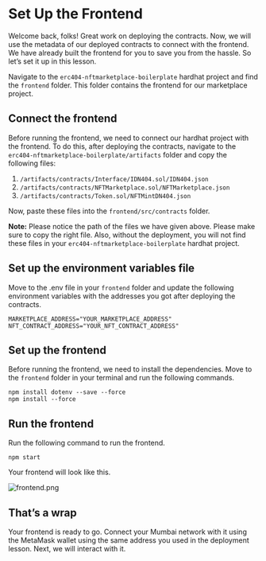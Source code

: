 # Set Up the Frontend

Welcome back, folks! Great work on deploying the contracts. Now, we will use the metadata of our deployed contracts to connect with the frontend. We have already built the frontend for you to save you from the hassle. So let’s set it up in this lesson.

Navigate to the `erc404-nftmarketplace-boilerplate` hardhat project and find the `frontend` folder. This folder contains the frontend for our marketplace project. 

## Connect the frontend

Before running the frontend, we need to connect our hardhat project with the frontend. To do this, after deploying the contracts, navigate to the `erc404-nftmarketplace-boilerplate/artifacts` folder and copy the following files:

1. `/artifacts/contracts/Interface/IDN404.sol/IDN404.json`
2. `/artifacts/contracts/NFTMarketplace.sol/NFTMarketplace.json`
3. `/artifacts/contracts/Token.sol/NFTMintDN404.json`

Now, paste these files into the `frontend/src/contracts` folder.

**Note:** Please notice the path of the files we have given above. Please make sure to copy the right file. Also, without the deployment, you will not find these files in your `erc404-nftmarketplace-boilerplate` hardhat project.

## Set up the environment variables file

Move to the .env file in your `frontend` folder and update the following environment variables with the addresses you got after deploying the contracts.

```
MARKETPLACE_ADDRESS="YOUR_MARKETPLACE_ADDRESS"
NFT_CONTRACT_ADDRESS="YOUR_NFT_CONTRACT_ADDRESS"
```

## Set up the frontend

Before running the frontend, we need to install the dependencies. Move to the `frontend` folder in your terminal and run the following commands.

```
npm install dotenv --save --force
npm install --force
```

## Run the frontend

Run the following command to run the frontend.

```
npm start
```

Your frontend will look like this.

![frontend.png](Set%20Up%20the%20Frontend%2021f91ef658094f629a8fa8d4d714db35/frontend.png)

## That’s a wrap

Your frontend is ready to go. Connect your Mumbai network with it using the MetaMask wallet using the same address you used in the deployment lesson. Next, we will interact with it.